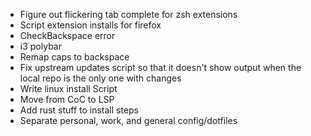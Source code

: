 - Figure out flickering tab complete for zsh extensions
- Script extension installs for firefox
- CheckBackspace error
- i3 polybar
- Remap caps to backspace
- Fix upstream updates script so that it doesn't show output when the local repo is the only one with changes
- Write linux install Script
- Move from CoC to LSP
- Add rust stuff to install steps
- Separate personal, work, and general config/dotfiles
